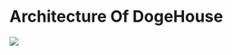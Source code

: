 # Architecture Of DogeHouse

<img src= "https://github.com/RonaldColyar/dogehouse/blob/staging/Documentation/Architecture/Architecture.png"/>
